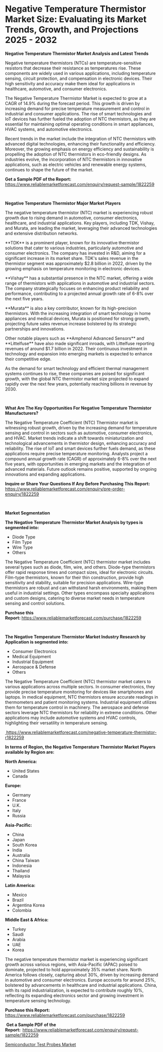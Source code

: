 <p><h1>Negative Temperature Thermistor Market Size: Evaluating its Market Trends, Growth, and Projections 2025 - 2032</h1></p><p><strong>Negative Temperature Thermistor Market Analysis and Latest Trends</strong></p>
<p><p>Negative temperature thermistors (NTCs) are temperature-sensitive resistors that decrease their resistance as temperatures rise. These components are widely used in various applications, including temperature sensing, circuit protection, and compensation in electronic devices. Their high sensitivity and accuracy make them ideal for applications in healthcare, automotive, and consumer electronics.</p><p>The Negative Temperature Thermistor Market is expected to grow at a CAGR of 14.9% during the forecast period. This growth is driven by increasing demand for precise temperature measurement and control in industrial and consumer applications. The rise of smart technologies and IoT devices has further fueled the adoption of NTC thermistors, as they are essential for maintaining optimal operating conditions in smart appliances, HVAC systems, and automotive electronics.</p><p>Recent trends in the market include the integration of NTC thermistors with advanced digital technologies, enhancing their functionality and efficiency. Moreover, the growing emphasis on energy efficiency and sustainability is propelling the adoption of NTC thermistors in eco-friendly designs. As industries evolve, the incorporation of NTC thermistors in innovative applications, such as electric vehicles and renewable energy systems, continues to shape the future of the market.</p></p>
<p><strong>Get a Sample PDF of the Report:&nbsp;</strong> <a href="https://www.reliablemarketforecast.com/enquiry/request-sample/1822259?utm_campaign=2249&utm_medium=2&utm_source=Github&utm_content=ia&utm_term=10022025&utm_id=negative-temperature-thermistor">https://www.reliablemarketforecast.com/enquiry/request-sample/1822259</a></p>
<p>&nbsp;</p>
<p><strong>Negative Temperature Thermistor Major Market Players</strong></p>
<p><p>The negative temperature thermistor (NTC) market is experiencing robust growth due to rising demand in automotive, consumer electronics, healthcare, and industrial applications. Key players, including TDK, Vishay, and Murata, are leading the market, leveraging their advanced technologies and extensive distribution networks.</p><p>**TDK** is a prominent player, known for its innovative thermistor solutions that cater to various industries, particularly automotive and consumer electronics. The company has invested in R&D, aiming for a significant increase in its market share. TDK's sales revenue in the thermistor segment was approximately $2.8 billion in 2022, driven by the growing emphasis on temperature monitoring in electronic devices.</p><p>**Vishay** has a substantial presence in the NTC market, offering a wide range of thermistors with applications in automotive and industrial sectors. The company strategically focuses on enhancing product reliability and performance, contributing to a projected annual growth rate of 6-8% over the next five years.</p><p>**Murata** is also a key contributor, known for its high-precision thermistors. With the increasing integration of smart technology in home appliances and medical devices, Murata is positioned for strong growth, projecting future sales revenue increase bolstered by its strategic partnerships and innovations.</p><p>Other notable players such as **Amphenol Advanced Sensors** and **Littelfuse** have also made significant inroads, with Littelfuse reporting revenues of around $1.7 billion in 2022. Their continuous investment in technology and expansion into emerging markets is expected to enhance their competitive edge.</p><p>As the demand for smart technology and efficient thermal management systems continues to rise, these companies are poised for significant growth, with the global NTC thermistor market size projected to expand rapidly over the next few years, potentially reaching billions in revenue by 2030.</p></p>
<p>&nbsp;</p>
<p><strong>What Are The Key Opportunities For Negative Temperature Thermistor Manufacturers?</strong></p>
<p><p>The Negative Temperature Coefficient (NTC) Thermistor market is witnessing robust growth, driven by the increasing demand for temperature sensing and control in sectors such as automotive, consumer electronics, and HVAC. Market trends indicate a shift towards miniaturization and technological advancements in thermistor design, enhancing accuracy and reliability. The rise of IoT and smart devices further fuels demand, as these applications require precise temperature monitoring. Analysts project a compound annual growth rate (CAGR) of approximately 6-8% over the next five years, with opportunities in emerging markets and the integration of advanced materials. Future outlook remains positive, supported by ongoing innovations and expanding applications.</p></p>
<p><strong>Inquire or Share Your Questions If Any Before Purchasing This Report:</strong> <a href="https://www.reliablemarketforecast.com/enquiry/pre-order-enquiry/1822259?utm_campaign=2249&utm_medium=2&utm_source=Github&utm_content=ia&utm_term=10022025&utm_id=negative-temperature-thermistor">https://www.reliablemarketforecast.com/enquiry/pre-order-enquiry/1822259</a></p>
<p>&nbsp;</p>
<p><strong>Market Segmentation</strong></p>
<p><strong>The Negative Temperature Thermistor Market Analysis by types is segmented into:</strong></p>
<p><ul><li>Diode Type</li><li>Film Type</li><li>Wire Type</li><li>Others</li></ul></p>
<p><p>The Negative Temperature Coefficient (NTC) thermistor market includes several types such as diode, film, wire, and others. Diode-type thermistors offer rapid response times and compact sizes, ideal for electronic circuits. Film-type thermistors, known for their thin construction, provide high sensitivity and stability, suitable for precision applications. Wire-type thermistors are robust and can withstand harsh environments, making them useful in industrial settings. Other types encompass specialty applications and custom designs, catering to diverse market needs in temperature sensing and control solutions.</p></p>
<p><strong>Purchase this Report:&nbsp;</strong><a href="https://www.reliablemarketforecast.com/purchase/1822259?utm_campaign=2249&utm_medium=2&utm_source=Github&utm_content=ia&utm_term=10022025&utm_id=negative-temperature-thermistor">https://www.reliablemarketforecast.com/purchase/1822259</a></p>
<p>&nbsp;</p>
<p><strong>The Negative Temperature Thermistor Market Industry Research by Application is segmented into:</strong></p>
<p><ul><li>Consumer Electronics</li><li>Medical Equipment</li><li>Industrial Equipment</li><li>Aerospace & Defense</li><li>Others</li></ul></p>
<p><p>The Negative Temperature Coefficient (NTC) thermistor market caters to various applications across multiple sectors. In consumer electronics, they provide precise temperature monitoring for devices like smartphones and laptops. In medical equipment, NTC thermistors ensure accurate readings in thermometers and patient monitoring systems. Industrial equipment utilizes them for temperature control in machinery. The aerospace and defense sectors leverage NTC thermistors for reliability in extreme conditions. Other applications may include automotive systems and HVAC controls, highlighting their versatility in temperature sensing.</p></p>
<p><a href="https://www.reliablemarketforecast.com/negative-temperature-thermistor-r1822259?utm_campaign=2249&utm_medium=2&utm_source=Github&utm_content=ia&utm_term=10022025&utm_id=negative-temperature-thermistor">&nbsp;https://www.reliablemarketforecast.com/negative-temperature-thermistor-r1822259</a></p>
<p><strong>In terms of Region, the Negative Temperature Thermistor Market Players available by Region are:</strong></p>
<p>
    <p> <strong> North America: </strong>
        <ul>
            <li>United States</li>
            <li>Canada</li>
        </ul>
        </p> 
    <p> <strong> Europe: </strong>
        <ul>
            <li>Germany</li>
            <li>France</li>
            <li>U.K.</li>
            <li>Italy</li>
            <li>Russia</li>
        </ul>
        </p> 
    <p> <strong> Asia-Pacific: </strong>
        <ul>
            <li>China</li>
            <li>Japan</li>
            <li>South Korea</li>
            <li>India</li>
            <li>Australia</li>
            <li>China Taiwan</li>
            <li>Indonesia</li>
            <li>Thailand</li>
            <li>Malaysia</li>
        </ul>
        </p> 
    <p> <strong> Latin America: </strong>
        <ul>
            <li>Mexico</li>
            <li>Brazil</li>
            <li>Argentina Korea</li>
            <li>Colombia</li>
        </ul>
        </p> 
    <p> <strong> Middle East & Africa: </strong>
        <ul>
            <li>Turkey</li>
            <li>Saudi</li>
            <li>Arabia</li>
            <li>UAE</li>
            <li>Korea</li>
        </ul>
    </p>
    </p>
<p><p>The negative temperature thermistor market is experiencing significant growth across various regions, with Asia-Pacific (APAC) poised to dominate, projected to hold approximately 35% market share. North America follows closely, capturing about 30%, driven by increasing demand in automotive and consumer electronics. Europe accounts for around 25%, bolstered by advancements in healthcare and industrial applications. China, with its rapid industrialization, is expected to contribute roughly 10%, reflecting its expanding electronics sector and growing investment in temperature sensing technology.</p></p>
<p><strong>Purchase this Report: </strong><a href="https://www.reliablemarketforecast.com/purchase/1822259?utm_campaign=2249&utm_medium=2&utm_source=Github&utm_content=ia&utm_term=10022025&utm_id=negative-temperature-thermistor">https://www.reliablemarketforecast.com/purchase/1822259</a></p>
<p>&nbsp;<strong>Get a Sample PDF of the Report:&nbsp;&nbsp;</strong><a href="https://www.reliablemarketforecast.com/enquiry/request-sample/1822259?utm_campaign=2249&utm_medium=2&utm_source=Github&utm_content=ia&utm_term=10022025&utm_id=negative-temperature-thermistor">https://www.reliablemarketforecast.com/enquiry/request-sample/1822259</a></p>
<p><strong></strong></p>
<p><p><a href="https://github.com/AlisaRowe24/Market-Research-Report-List-1/blob/main/semiconductor-test-probes-market.md?utm_campaign=2249&utm_medium=2&utm_source=Github&utm_content=ia&utm_term=10022025&utm_id=negative-temperature-thermistor">Semiconductor Test Probes Market</a></p></p>